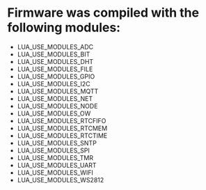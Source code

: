 # Firmware was compiled with the following modules:

   *  LUA_USE_MODULES_ADC
   *  LUA_USE_MODULES_BIT
   *  LUA_USE_MODULES_DHT
   *  LUA_USE_MODULES_FILE
   *  LUA_USE_MODULES_GPIO
   *  LUA_USE_MODULES_I2C
   *  LUA_USE_MODULES_MQTT
   *  LUA_USE_MODULES_NET
   *  LUA_USE_MODULES_NODE
   *  LUA_USE_MODULES_OW
   *  LUA_USE_MODULES_RTCFIFO
   *  LUA_USE_MODULES_RTCMEM
   *  LUA_USE_MODULES_RTCTIME
   *  LUA_USE_MODULES_SNTP
   *  LUA_USE_MODULES_SPI
   *  LUA_USE_MODULES_TMR
   *  LUA_USE_MODULES_UART
   *  LUA_USE_MODULES_WIFI
   *  LUA_USE_MODULES_WS2812

